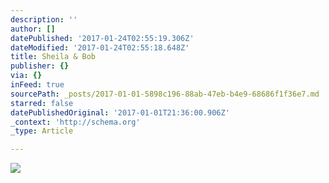 ```yaml
---
description: ''
author: []
datePublished: '2017-01-24T02:55:19.306Z'
dateModified: '2017-01-24T02:55:18.648Z'
title: Sheila & Bob
publisher: {}
via: {}
inFeed: true
sourcePath: _posts/2017-01-01-5898c196-88ab-47eb-b4e9-68686f1f36e7.md
starred: false
datePublishedOriginal: '2017-01-01T21:36:00.906Z'
_context: 'http://schema.org'
_type: Article

---
```

![](https://the-grid-user-content.s3-us-west-2.amazonaws.com/08ad4436-bac6-4353-8078-abf5523d1a4c.jpg)